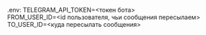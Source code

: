 .env: 
TELEGRAM_API_TOKEN=<токен бота>  
FROM_USER_ID=<id пользователя, чьи сообщения пересылаем>  
TO_USER_ID=<куда пересылать сообщения>  
